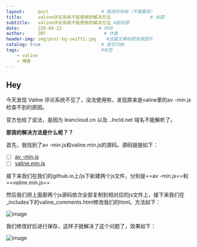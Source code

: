 ```yaml
---
layout:     post                    # 使用的布局（不需要改）
title:      valine评论系统不能使用的解决方法               # 标题 
subtitle:   valine评论系统不能使用的解决方法 #副标题
date:       220-04-22              # 时间
author:     ZRF                      # 作者
header-img: img/post-bg-swift2.jpg    #这篇文章标题背景图片
catalog: true                       # 是否归档
tags:                               #标签
    - valine
    - 博客
---
```


## Hey
今天发现 Valine 评论系统不见了，没法使用啦，发现原来是valine里的av -min.js检查不到的原因。


官方也给了说法，是因为 leancloud.cn 以及 ..lncld.net 域名不能解析了。

**那我的解决方法是什么呢？？**

首先，我找到了av -min.js和valine.min.js的源码。源码链接如下：

- [ ] [av -min.js](https://www.fujiatian.com/js/src/av-min.js)
- [ ] [valine.min.js](https://www.fujiatian.com/js/src/Valine.min.js)

接下来我们在我们的github.io上/js下新建两个js文件，分别是==av -min.js==和==valine.min.js==

然后我们把上面那两个js源码依次全部复制到相对应的js文件上，接下来我们在_includes下的valine_comments.html修改我们的html。方法如下：

![image](https://ae01.alicdn.com/kf/Ha9d614fd42404a8297de3365bf95e743Z.png)



我们修改好后进行保存，这样子就解决了这个问题了，效果如下：

![image](https://ae01.alicdn.com/kf/H4aff246931a841a3ab3c2f9d98cec445S.png)










